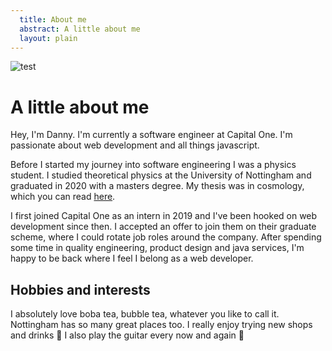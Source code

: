 ```yaml
---
  title: About me
  abstract: A little about me
  layout: plain
---
```


![test](/img/boat_image.jpeg)

# A little about me

Hey, I'm Danny. I'm currently a software engineer at Capital One. I'm passionate about web development and all things javascript.

Before I started my journey into software engineering I was a physics student. I studied theoretical physics at the University of Nottingham and graduated in 2020 with a masters degree. My thesis was in cosmology, which you can read [here](/projects/scalar-fields-in-cosmology).

I first joined Capital One as an intern in 2019 and I've been hooked on web development since then. I accepted an offer to join them on their graduate scheme, where I could rotate job roles around the company. After spending some time in quality engineering, product design and java services, I'm happy to be back where I feel I belong as a web developer.

## Hobbies and interests

I absolutely love boba tea, bubble tea, whatever you like to call it. Nottingham has so many great places too. I really enjoy trying new shops and drinks 🧋 I also play the guitar every now and again 🎸
